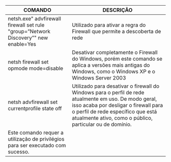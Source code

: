 | COMANDO | DESCRIÇÃO |
|--------------------------------------------|--------------------------------------------------------------------------------------|
| netsh.exe" advfirewall firewall set rule "group=”Network Discovery”" new enable=Yes | Utilizado para ativar a regra do Firewall que permite a descoberta de rede |
| netsh firewall set opmode mode=disable | Desativar completamente o Firewall do Windows, porém este comando se aplica a versões mais antigas do Windows, como o Windows XP e o Windows Server 2003 |
| netsh advfirewall set currentprofile state off | Utilizado para desativar o firewall do Windows para o perfil de rede atualmente em uso. De modo geral, isso acaba por desligar o firewall para o perfil de rede específico que está atualmente ativo, como o público, particular ou de domínio. 
Este comando requer a utilização de privilégios para ser executado com sucesso. |
